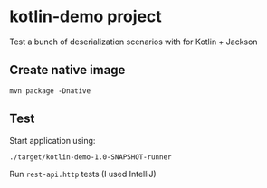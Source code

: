 # kotlin-demo project

Test a bunch of deserialization scenarios with for Kotlin + Jackson

## Create native image

```shell script
mvn package -Dnative 
```

## Test

Start application using: 

```shell script
./target/kotlin-demo-1.0-SNAPSHOT-runner
```      

Run `rest-api.http` tests (I used IntelliJ)
